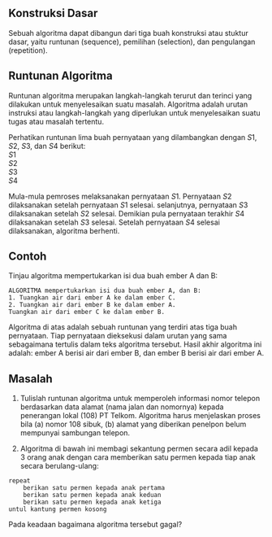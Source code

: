 ## Konstruksi Dasar
Sebuah algoritma dapat dibangun dari tiga buah konstruksi atau stuktur dasar, yaitu runtunan (sequence), pemilihan (selection), dan pengulangan (repetition). 

## Runtunan Algoritma
Runtunan algoritma merupakan langkah-langkah terurut dan terinci yang dilakukan untuk menyelesaikan suatu masalah. Algoritma adalah urutan instruksi atau langkah-langkah yang diperlukan untuk menyelesaikan suatu tugas atau masalah tertentu.

Perhatikan runtunan lima buah pernyataan yang dilambangkan dengan $S1$, $S2$, $S3$, dan $S4$ berikut: <br>
$S1$ <br>
$S2$ <br>
$S3$ <br>
$S4$ <br>

Mula-mula pemroses melaksanakan pernyataan $S1$. Pernyataan $S2$ dilaksanakan setelah pernyataan $S1$ selesai. selanjutnya, pernyataan $S3$ dilaksanakan setelah $S2$ selesai. Demikian pula pernyataan terakhir $S4$ dilaksanakan setelah $S3$ selesai. Setelah pernyataan $S4$ selesai dilaksanakan, algoritma berhenti.

## Contoh
Tinjau algoritma mempertukarkan isi dua buah ember A dan B:

```
ALGORITMA mempertukarkan isi dua buah ember A, dan B:
1. Tuangkan air dari ember A ke dalam ember C.
2. Tuangkan air dari ember B ke dalam ember A.
Tuangkan air dari ember C ke dalam ember B.
```

Algoritma di atas adalah sebuah runtunan yang terdiri atas tiga buah pernyataan. Tiap pernyataan dieksekusi dalam urutan yang sama sebagaimana tertulis dalam teks algoritma tersebut. Hasil akhir algoritma ini adalah: ember A berisi air dari ember B, dan ember B berisi air dari ember A.


## Masalah
1. Tulislah runtunan algoritma untuk memperoleh informasi nomor telepon berdasarkan data alamat (nama jalan dan nomornya) kepada penerangan lokal (108) PT Telkom. Algoritma harus menjelaskan proses bila (a) nomor 108 sibuk, (b) alamat yang diberikan penelpon belum mempunyai sambungan telepon.

2. Algoritma di bawah ini membagi sekantung permen secara adil kepada 3 orang anak dengan cara memberikan satu permen kepada tiap anak secara berulang-ulang:

```
repeat
    berikan satu permen kepada anak pertama
    berikan satu permen kepada anak keduan
    berikan satu permen kepada anak ketiga
untul kantung permen kosong
```

Pada keadaan bagaimana algoritma tersebut gagal?